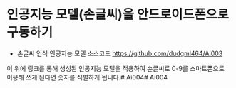 # 인공지능 모델(손글씨)을 안드로이드폰으로 구동하기

- 손글씨 인식 인공지능 모델 소스코드
    https://github.com/dudgml464/Ai003

이 위에 링크를 통해 생성된 인공지능 모델을 적용하여 손글씨로 0-9를 스마트폰으로 이용해 쓰게 된다면 숫자를 식별하게 됩니다.# Ai004# Ai004

